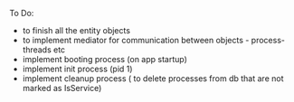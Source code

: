 To Do:

- to finish all the entity objects
- to implement mediator for communication between objects - process-threads etc
- implement booting process (on app startup)
- implement init process (pid 1)
- implement cleanup process ( to delete processes from db that are not marked as IsService)
